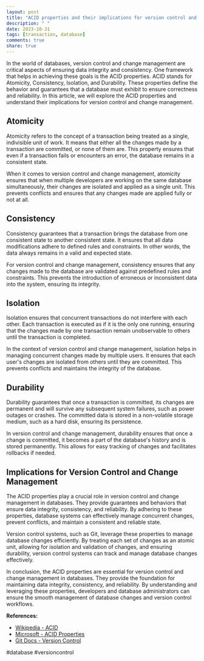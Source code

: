 ```yaml
---
layout: post
title: "ACID properties and their implications for version control and change management in databases"
description: " "
date: 2023-10-31
tags: [transaction, database]
comments: true
share: true
---
```


In the world of databases, version control and change management are critical aspects of ensuring data integrity and consistency. One framework that helps in achieving these goals is the ACID properties. ACID stands for Atomicity, Consistency, Isolation, and Durability. These properties define the behavior and guarantees that a database must exhibit to ensure correctness and reliability. In this article, we will explore the ACID properties and understand their implications for version control and change management.

## Atomicity

Atomicity refers to the concept of a transaction being treated as a single, indivisible unit of work. It means that either all the changes made by a transaction are committed, or none of them are. This property ensures that even if a transaction fails or encounters an error, the database remains in a consistent state. 

When it comes to version control and change management, atomicity ensures that when multiple developers are working on the same database simultaneously, their changes are isolated and applied as a single unit. This prevents conflicts and ensures that any changes made are applied fully or not at all.

## Consistency

Consistency guarantees that a transaction brings the database from one consistent state to another consistent state. It ensures that all data modifications adhere to defined rules and constraints. In other words, the data always remains in a valid and expected state.

For version control and change management, consistency ensures that any changes made to the database are validated against predefined rules and constraints. This prevents the introduction of erroneous or inconsistent data into the system, ensuring its integrity.

## Isolation

Isolation ensures that concurrent transactions do not interfere with each other. Each transaction is executed as if it is the only one running, ensuring that the changes made by one transaction remain unobservable to others until the transaction is completed.

In the context of version control and change management, isolation helps in managing concurrent changes made by multiple users. It ensures that each user's changes are isolated from others until they are committed. This prevents conflicts and maintains the integrity of the database.

## Durability

Durability guarantees that once a transaction is committed, its changes are permanent and will survive any subsequent system failures, such as power outages or crashes. The committed data is stored in a non-volatile storage medium, such as a hard disk, ensuring its persistence.

In version control and change management, durability ensures that once a change is committed, it becomes a part of the database's history and is stored permanently. This allows for easy tracking of changes and facilitates rollbacks if needed.

## Implications for Version Control and Change Management

The ACID properties play a crucial role in version control and change management in databases. They provide guarantees and behaviors that ensure data integrity, consistency, and reliability. By adhering to these properties, database systems can effectively manage concurrent changes, prevent conflicts, and maintain a consistent and reliable state.

Version control systems, such as Git, leverage these properties to manage database changes efficiently. By treating each set of changes as an atomic unit, allowing for isolation and validation of changes, and ensuring durability, version control systems can track and manage database changes effectively.

In conclusion, the ACID properties are essential for version control and change management in databases. They provide the foundation for maintaining data integrity, consistency, and reliability. By understanding and leveraging these properties, developers and database administrators can ensure the smooth management of database changes and version control workflows.

**References:**
- [Wikipedia - ACID](https://en.wikipedia.org/wiki/ACID)
- [Microsoft - ACID Properties](https://docs.microsoft.com/en-us/azure/architecture/guide/architecture-styles/n-tier#transaction-management) 
- [Git Docs - Version Control](https://git-scm.com/book/en/v2/Getting-Started-About-Version-Control) 

#database #versioncontrol